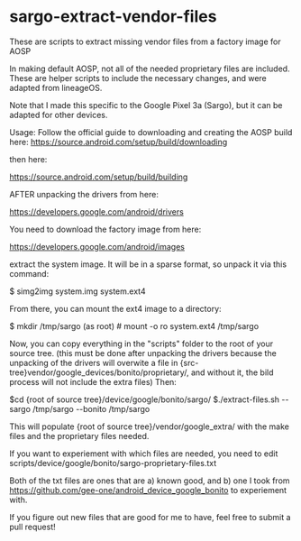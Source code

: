 # sargo-extract-vendor-files
These are scripts to extract missing vendor files from a factory image for AOSP

In making default AOSP, not all of the needed proprietary files are included. These are helper scripts to include the necessary changes, and were adapted from lineageOS.

Note that I made this specific to the Google Pixel 3a (Sargo), but it can be adapted for other devices.


Usage:
Follow the official guide to downloading and creating the AOSP build here:
https://source.android.com/setup/build/downloading

then here:

https://source.android.com/setup/build/building

AFTER unpacking the drivers from here:

https://developers.google.com/android/drivers

You need to download the factory image from here:

https://developers.google.com/android/images

extract the system image. It will be in a sparse format, so unpack it via this command:

$ simg2img system.img system.ext4

From there, you can mount the ext4 image to a directory:

$ mkdir /tmp/sargo
(as root) # mount -o ro system.ext4 /tmp/sargo

Now, you can copy everything in the "scripts" folder to the root of your source tree. (this must be done after unpacking the drivers because the unpacking of the drivers will overwite a file in {src-tree}vendor/google_devices/bonito/proprietary/, and without it, the bild process will not include the extra files) Then:

$cd  {root of source tree}/device/google/bonito/sargo/
$./extract-files.sh --sargo /tmp/sargo --bonito /tmp/sargo

This will populate {root of source tree}/vendor/google_extra/ with the make files and the proprietary files needed.

If you want to experiement with which files are needed, you need to edit scripts/device/google/bonito/sargo-proprietary-files.txt

Both of the txt files are ones that are a) known good, and b) one I took from https://github.com/gee-one/android_device_google_bonito to experiement with.

If you figure out new files that are good for me to have, feel free to submit a pull request!


